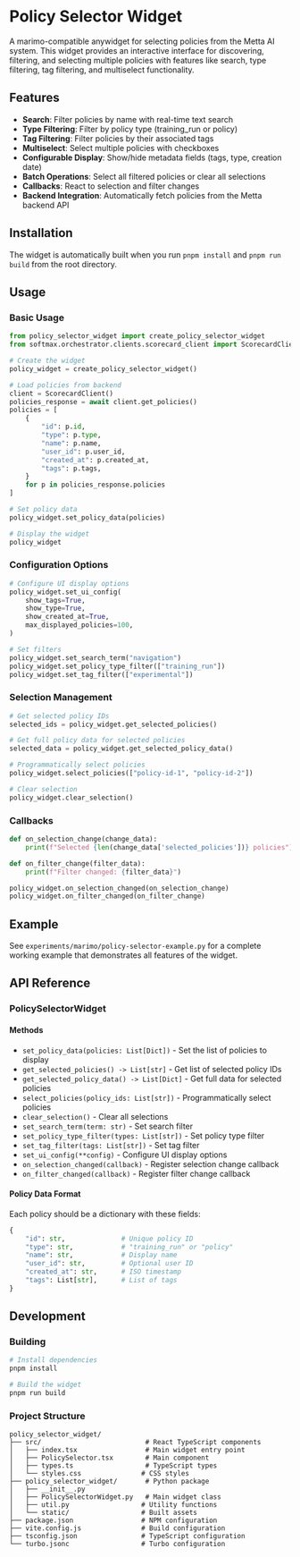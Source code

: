 # Policy Selector Widget

A marimo-compatible anywidget for selecting policies from the Metta AI system. This widget provides an interactive
interface for discovering, filtering, and selecting multiple policies with features like search, type filtering, tag
filtering, and multiselect functionality.

## Features

- **Search**: Filter policies by name with real-time text search
- **Type Filtering**: Filter by policy type (training_run or policy)
- **Tag Filtering**: Filter policies by their associated tags
- **Multiselect**: Select multiple policies with checkboxes
- **Configurable Display**: Show/hide metadata fields (tags, type, creation date)
- **Batch Operations**: Select all filtered policies or clear all selections
- **Callbacks**: React to selection and filter changes
- **Backend Integration**: Automatically fetch policies from the Metta backend API

## Installation

The widget is automatically built when you run `pnpm install` and `pnpm run build` from the root directory.

## Usage

### Basic Usage

```python
from policy_selector_widget import create_policy_selector_widget
from softmax.orchestrator.clients.scorecard_client import ScorecardClient

# Create the widget
policy_widget = create_policy_selector_widget()

# Load policies from backend
client = ScorecardClient()
policies_response = await client.get_policies()
policies = [
    {
        "id": p.id,
        "type": p.type,
        "name": p.name,
        "user_id": p.user_id,
        "created_at": p.created_at,
        "tags": p.tags,
    }
    for p in policies_response.policies
]

# Set policy data
policy_widget.set_policy_data(policies)

# Display the widget
policy_widget
```

### Configuration Options

```python
# Configure UI display options
policy_widget.set_ui_config(
    show_tags=True,
    show_type=True,
    show_created_at=True,
    max_displayed_policies=100,
)

# Set filters
policy_widget.set_search_term("navigation")
policy_widget.set_policy_type_filter(["training_run"])
policy_widget.set_tag_filter(["experimental"])
```

### Selection Management

```python
# Get selected policy IDs
selected_ids = policy_widget.get_selected_policies()

# Get full policy data for selected policies
selected_data = policy_widget.get_selected_policy_data()

# Programmatically select policies
policy_widget.select_policies(["policy-id-1", "policy-id-2"])

# Clear selection
policy_widget.clear_selection()
```

### Callbacks

```python
def on_selection_change(change_data):
    print(f"Selected {len(change_data['selected_policies'])} policies")

def on_filter_change(filter_data):
    print(f"Filter changed: {filter_data}")

policy_widget.on_selection_changed(on_selection_change)
policy_widget.on_filter_changed(on_filter_change)
```

## Example

See `experiments/marimo/policy-selector-example.py` for a complete working example that demonstrates all features of the
widget.

## API Reference

### PolicySelectorWidget

#### Methods

- `set_policy_data(policies: List[Dict])` - Set the list of policies to display
- `get_selected_policies() -> List[str]` - Get list of selected policy IDs
- `get_selected_policy_data() -> List[Dict]` - Get full data for selected policies
- `select_policies(policy_ids: List[str])` - Programmatically select policies
- `clear_selection()` - Clear all selections
- `set_search_term(term: str)` - Set search filter
- `set_policy_type_filter(types: List[str])` - Set policy type filter
- `set_tag_filter(tags: List[str])` - Set tag filter
- `set_ui_config(**config)` - Configure UI display options
- `on_selection_changed(callback)` - Register selection change callback
- `on_filter_changed(callback)` - Register filter change callback

#### Policy Data Format

Each policy should be a dictionary with these fields:

```python
{
    "id": str,              # Unique policy ID
    "type": str,            # "training_run" or "policy"
    "name": str,            # Display name
    "user_id": str,         # Optional user ID
    "created_at": str,      # ISO timestamp
    "tags": List[str],      # List of tags
}
```

## Development

### Building

```bash
# Install dependencies
pnpm install

# Build the widget
pnpm run build
```

### Project Structure

```
policy_selector_widget/
├── src/                          # React TypeScript components
│   ├── index.tsx                 # Main widget entry point
│   ├── PolicySelector.tsx        # Main component
│   ├── types.ts                  # TypeScript types
│   └── styles.css               # CSS styles
├── policy_selector_widget/       # Python package
│   ├── __init__.py
│   ├── PolicySelectorWidget.py   # Main widget class
│   ├── util.py                  # Utility functions
│   └── static/                  # Built assets
├── package.json                 # NPM configuration
├── vite.config.js               # Build configuration
├── tsconfig.json                # TypeScript configuration
└── turbo.jsonc                  # Turbo configuration
```
